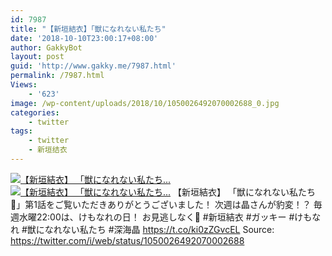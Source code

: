 ```yaml
---
id: 7987
title: "【新垣結衣】「獣になれない私たち"
date: '2018-10-10T23:00:17+08:00'
author: GakkyBot
layout: post
guid: 'http://www.gakky.me/7987.html'
permalink: /7987.html
Views:
    - '623'
image: /wp-content/uploads/2018/10/1050026492070002688_0.jpg
categories:
    - twitter
tags:
    - twitter
    - 新垣结衣
---
```


[![【新垣結衣】
「獣になれない私たち...](http://www.yui-aragaki.org/wp-content/uploads/2018/10/1050026492070002688_0.jpg)](http://www.yui-aragaki.org/wp-content/uploads/2018/10/1050026492070002688_0.jpg)
[![【新垣結衣】
「獣になれない私たち...](http://www.yui-aragaki.org/wp-content/uploads/2018/10/1050026492070002688_1.jpg)](http://www.yui-aragaki.org/wp-content/uploads/2018/10/1050026492070002688_1.jpg)
【新垣結衣】
「獣になれない私たち🍻」第1話をご覧いただきありがとうございました！
次週は晶さんが豹変！？
毎週水曜22:00は、けもなれの日！
お見逃しなく🙇
\#新垣結衣 #ガッキー #けもなれ #獣になれない私たち #深海晶 https://t.co/ki0zZGvcEL
Source: <https://twitter.com/i/web/status/1050026492070002688>
